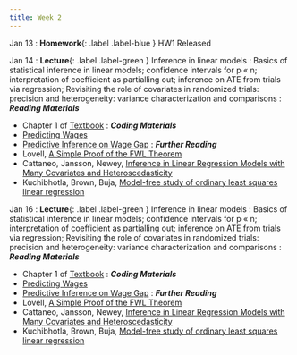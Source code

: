 ```yaml
---
title: Week 2
---
```


Jan 13
: **Homework**{: .label .label-blue } HW1 Released

Jan 14
: **Lecture**{: .label .label-green } Inference in linear models
: Basics of statistical inference in linear models; confidence intervals for p « n; interpretation of coefficient as partialling out; inference on ATE from trials via regression; Revisiting the role of covariates in randomized trials: precision and heterogeneity: variance characterization and comparisons
: ***Reading Materials***
- Chapter 1 of [Textbook](https://causalml-book.org)
: ***Coding Materials***
- [Predicting Wages](https://github.com/CausalAIBook/MetricsMLNotebooks/blob/main/PM1/python-ols-and-lasso-for-wage-prediction.ipynb)
- [Predictive Inference on Wage Gap](https://github.com/CausalAIBook/MetricsMLNotebooks/blob/main/PM1/python-ols-and-lasso-for-wage-gap-inference.ipynb)
: ***Further Reading***
- Lovell, [A Simple Proof of the FWL Theorem](https://www.jstor.org/stable/41426805)
- Cattaneo, Jansson, Newey, [Inference in Linear Regression Models with Many Covariates and Heteroscedasticity](https://www.tandfonline.com/doi/full/10.1080/01621459.2017.1328360)
- Kuchibhotla, Brown, Buja, [Model-free study of ordinary least squares linear regression](https://arxiv.org/pdf/1809.10538.pdf)


Jan 16
: **Lecture**{: .label .label-green } Inference in linear models
: Basics of statistical inference in linear models; confidence intervals for p « n; interpretation of coefficient as partialling out; inference on ATE from trials via regression; Revisiting the role of covariates in randomized trials: precision and heterogeneity: variance characterization and comparisons
: ***Reading Materials***
- Chapter 1 of [Textbook](https://causalml-book.org)
: ***Coding Materials***
- [Predicting Wages](https://github.com/CausalAIBook/MetricsMLNotebooks/blob/main/PM1/python-ols-and-lasso-for-wage-prediction.ipynb)
- [Predictive Inference on Wage Gap](https://github.com/CausalAIBook/MetricsMLNotebooks/blob/main/PM1/python-ols-and-lasso-for-wage-gap-inference.ipynb)
: ***Further Reading***
- Lovell, [A Simple Proof of the FWL Theorem](https://www.jstor.org/stable/41426805)
- Cattaneo, Jansson, Newey, [Inference in Linear Regression Models with Many Covariates and Heteroscedasticity](https://www.tandfonline.com/doi/full/10.1080/01621459.2017.1328360)
- Kuchibhotla, Brown, Buja, [Model-free study of ordinary least squares linear regression](https://arxiv.org/pdf/1809.10538.pdf)
